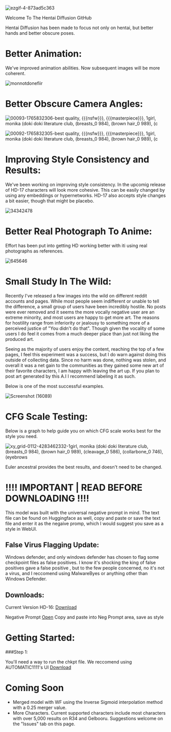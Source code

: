 ![ezgif-4-873ad5c363](https://user-images.githubusercontent.com/28798918/196344576-28892c1f-6c5a-4749-83ea-54e12d633d36.gif)

Welcome To The Hentai Diffusion GitHub

Hentai Diffusion has been made to focus not only on hentai, but better hands and better obscure poses. 


# Better Animation:

We've improved animation abilities. Now subsequent images will be more coherent.

![monnotdonefiir](https://user-images.githubusercontent.com/28798918/196336931-5b245973-b62a-45f6-b51d-2354409bebda.gif)


# Better Obscure Camera Angles:

![00093-1765832306-best quality, {{{nsfw}}}, {{{masterpiece}}}, 1girl, monika _(doki doki literature club_, (breasts_0 984), (brown hair_0 989), (c](https://user-images.githubusercontent.com/28798918/196337316-1e6ada59-ad19-4b99-b72e-ad50a1aed32c.png)

![00092-1765832305-best quality, {{{nsfw}}}, {{{masterpiece}}}, 1girl, monika _(doki doki literature club_, (breasts_0 984), (brown hair_0 989), (c](https://user-images.githubusercontent.com/28798918/196337327-4269e706-ec74-43ea-ad1e-18cb36b078a8.png)

# Improving Style Consistency and Results:

We've been working on improving style consistency. In the upcomig release of HD-17 characters will look more cohesive. This can be easily changed by using any embeddings or hypernetworks. HD-17 also accepts style changes a bit easier, though that might be placebo.

![34342478](https://user-images.githubusercontent.com/28798918/197039065-5c0fe95c-7179-4585-874c-c9c39f5e5397.png)


# Better Real Photograph To Anime:

Effort has been put into getting HD working better with iti using real photographs as references. 

![645646](https://user-images.githubusercontent.com/28798918/196337131-46f89c57-0c85-477f-a03a-759f1ccc224a.gif)


# Small Study In The Wild:

Recently I've released a few images into the wild on different reddit accounts and pages. While most people seem indifferent or unable to tell the difference, a small group of users have been incredibly hostile. No posts were ever removed and it seems the more vocally negative user are an extreme minority, and most users are happy to get more art. The reasons for hostility range from inferiority or jealousy to something more of a perceived justice of "You didn't do that". Though given the vocality of some users I do feel it comes from a much deeper place than just not liking the produced art.

Seeing as the majority of users enjoy the content, reaching the top of a few pages, I feel this experiment was a success, but I do warn against doing this outside of collecting data. Since no harm was done, nothing was stolen, and overall it was a net gain to the communities as they gained some new art of their favorite characters, I am happy with leaving the art up. If you plan to post art generated by this A.I I recommend labeling it as such.

Below is one of the most successful examples.

![Screenshot (16089)](https://user-images.githubusercontent.com/28798918/196340759-24f40817-4db6-4f11-a38e-b1d8bb37ae9d.png)


# CFG Scale Testing:

Below is a graph to help guide you on which CFG scale works best for the style you need.

![xy_grid-0112-4283462332-1girl, monika _(doki doki literature club_, (breasts_0 984), (brown hair_0 989), (cleavage_0 586), (collarbone_0 746), (eyebrows](https://user-images.githubusercontent.com/28798918/196337574-809d51a6-15e8-497f-bd50-d832da29b265.png)

Euler ancestral provides the best results, and doesn't need to be changed.


# !!!! IMPORTANT | READ BEFORE DOWNLOADING !!!!
This model was built with the universal negative prompt in mind.
The text file can be found on Huggingface as well, copy and paste or save the text file and enter it as the negaive promp, which I would suggest you save as a style in WebUI.


## False Virus Flagging Update:

Windows defender, and only windows defender has chosen to flag some checkpoint files as false positives. I know it's shocking the king of false positives gave a false positive , but to the few people concerned, no it's not a virus, and I reccomend using MalwareByes or anything other than Windows Defender.


## Downloads:

Current Version HD-16: [Download](https://huggingface.co/Deltaadams/Hentai-Diffusion/resolve/main/HD-16.ckpt)

Negative Prompt [Open](https://huggingface.co/Deltaadams/Hentai-Diffusion/resolve/main/Universal%20Negative%20Prompt%20Text.txt)
Copy and paste into Neg Prompt area, save as style

# Getting Started:

###Step 1:

You'll need a way to run the chkpt file.
We reccomend using AUTOMATIC1111's UI
[Download](https://github.com/AUTOMATIC1111/stable-diffusion-webui/archive/refs/heads/master.zip)




# Coming Soon

- Merged model with WF using the Inverse Sigmoid interpolation method with a 0.25 merger value.
- More Characters. Current supported characters include most characters with over 5,000 results on R34 and Gelbooru. Suggestions welcome on the "Issues" tab on this page.
